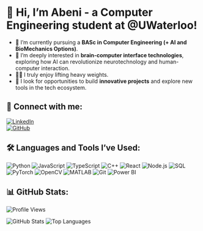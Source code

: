 # 👋 Hi, I’m Abeni - a Computer Engineering student at @UWaterloo!

- 🔭 I’m currently pursuing a **BASc in Computer Engineering (+ AI and BioMechanics Options)**.
- 🧠 I’m deeply interested in **brain-computer interface technologies**, exploring how AI can revolutionize neurotechnology and human-computer interaction.
- 🏋️‍♂️ I truly enjoy lifting heavy weights.
- 🚀 I look for opportunities to build **innovative projects** and explore new tools in the tech ecosystem.

## 📌 Connect with me:
[![LinkedIn](https://img.shields.io/badge/LinkedIn-blue?style=for-the-badge&logo=linkedin)](https://www.linkedin.com/in/abeni-datta-363282275)  
[![GitHub](https://img.shields.io/badge/GitHub-black?style=for-the-badge&logo=github)](https://github.com/AbeniDatta)

## 🛠️ Languages and Tools I’ve Used:
![Python](https://img.shields.io/badge/Python-blue?style=for-the-badge&logo=python)
![JavaScript](https://img.shields.io/badge/JavaScript-yellow?style=for-the-badge&logo=javascript)
![TypeScript](https://img.shields.io/badge/TypeScript-blue?style=for-the-badge&logo=typescript)
![C++](https://img.shields.io/badge/C++-blue?style=for-the-badge&logo=cplusplus)
![React](https://img.shields.io/badge/React-black?style=for-the-badge&logo=react)
![Node.js](https://img.shields.io/badge/Node.js-green?style=for-the-badge&logo=nodedotjs)
![SQL](https://img.shields.io/badge/SQL-lightblue?style=for-the-badge&logo=postgresql)
![PyTorch](https://img.shields.io/badge/PyTorch-red?style=for-the-badge&logo=pytorch)
![OpenCV](https://img.shields.io/badge/OpenCV-green?style=for-the-badge&logo=opencv)
![MATLAB](https://img.shields.io/badge/MATLAB-orange?style=for-the-badge&logo=mathworks)
![Git](https://img.shields.io/badge/Git-orange?style=for-the-badge&logo=git)
![Power BI](https://img.shields.io/badge/Power%20BI-yellow?style=for-the-badge&logo=powerbi)

## 📊 GitHub Stats:
![Profile Views](https://komarev.com/ghpvc/?username=AbeniDatta&style=for-the-badge)  

![GitHub Stats](https://github-readme-stats.vercel.app/api?username=AbeniDatta&show_icons=true&theme=dark)
![Top Languages](https://github-readme-stats.vercel.app/api/top-langs/?username=AbeniDatta&layout=compact&theme=dark)
